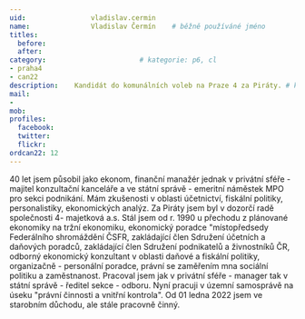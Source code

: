 ```yaml
---
uid:                vladislav.cermin
name:               Vladislav Čermín  	# běžně používáné jméno
titles:
  before:
  after:
category:                       # kategorie: p6, cl
- praha4
- can22
description:    Kandidát do komunálních voleb na Praze 4 za Piráty. # kratký popis, max 160 znaků
mail:
- 
mob:			
profiles:
  facebook:
  twitter: 
  flickr: 
ordcan22: 12
---
```


40 let jsem působil jako ekonom, finanční manažér jednak v privátní sféře - majitel konzultační kanceláře a ve státní správě - emeritní náměstek MPO pro sekci podnikání. Mám zkušenosti v oblasti účetnictví, fiskální politiky, personalistiky, ekonomických analýz. Za Piráty jsem byl v dozorčí radě společnosti 4- majetková a.s.
Stál jsem od r. 1990 u přechodu z plánované ekonomiky na tržní ekonomiku, ekonomický poradce "místopředsedy Federálního shromáždění ČSFR, zakládající člen Sdružení účetních a daňových poradců, zakládající člen Sdružení podnikatelů a živnostníků ČR, odborný ekonomický konzultant v oblasti daňové a fiskální politiky, organizačně - personální poradce, právní se zaměřením mna sociální politiku a zaměstnanost. Pracoval jsem jak v privátní sféře - manager tak v státní správě - ředitel sekce - odboru. Nyní pracuji v územní samosprávě na úseku "právní činnosti a vnitřní kontrola". Od 01 ledna 2022 jsem ve starobním důchodu, ale stále pracovně činný.
